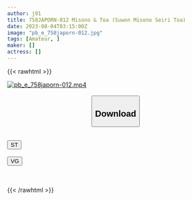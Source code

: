 ```yaml
---
author: j91
title: 758JAPORN-012 Misono & Toa (Suwon Misono Seiri Toa)
date: 2023-08-04T03:15:00Z
image: "pb_e_758japorn-012.jpg"
tags: [Amateur, ]
maker: []
actress: []
---
```



{{< rawhtml >}}

<div class="video" data-videoid="Qa0JberZKbtGoz">
    <a href="javascript:;">
        <img src="https://my.j91.asia/posts/pb_e_758japorn-012/pb_e_758japorn-012.jpg" width="WIDTH" height="HEIGHT" alt="pb_e_758japorn-012.mp4" loading="lazy">
    </a>
</div>

<script type="text/javascript" src="https://j91.asia/asset/on-demand-st.js"></script>

<br>
  <link rel="stylesheet" href="https://j91.asia/asset/bs5.css">
  
  <center>
  <button class="btn btn-primary" type="button" data-bs-toggle="collapse" data-bs-target=".multi-collapse" aria-expanded="false" aria-controls="multiCollapseExample1 multiCollapseExample2"><h2>Download</h2></button></center>
</p>
<div class="row">
  <div class="col">
    <div class="collapse multi-collapse" id="multiCollapseExample1">
      <div class="card card-body">
	      	      <br>
<div class="buttons">  
<a href="https://streamtape.to/v/Qa0JberZKbtGoz"><button class="btn-hover color-3"><i class="fa fa-download"></i> ST</button></a></div>
    </div>
  </div>
</div>
  <div class="col">
    <div class="collapse multi-collapse" id="multiCollapseExample2">
      <div class="card card-body">
	      <br>
<div class="buttons">
    <a href="https://vgembed.com/v/ao9rxogveVxyGe3"><button class="btn-hover color-9"><i class="fa fa-download"></i> VG</button></a></div>
<br><br>
      </div>
    </div>
  </div>
</div>

{{< /rawhtml >}}